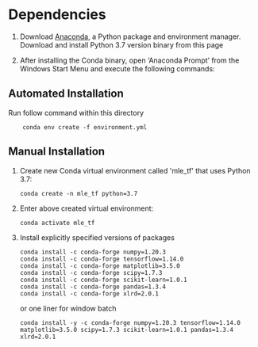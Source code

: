 # Dependencies

1. Download [Anaconda](https://www.anaconda.com/distribution/), a Python package and environment manager. Download and install Python 3.7 version binary from this page

2. After installing the Conda binary, open ‘Anaconda Prompt’ from the Windows Start Menu and execute the following commands:

## Automated Installation
Run follow command within this directory
```batch
    conda env create -f environment.yml
```

## Manual Installation
1. Create new Conda virtual environment called 'mle_tf' that uses Python 3.7:
    ```batch
    conda create -n mle_tf python=3.7 
    ```

2. Enter above created virtual environment:
    ```batch
    conda activate mle_tf
    ```

3. Install explicitly specified versions of packages
    ```batch
    conda install -c conda-forge numpy=1.20.3
    conda install -c conda-forge tensorflow=1.14.0
    conda install -c conda-forge matplotlib=3.5.0
    conda install -c conda-forge scipy=1.7.3
    conda install -c conda-forge scikit-learn=1.0.1
    conda install -c conda-forge pandas=1.3.4
    conda install -c conda-forge xlrd=2.0.1
    ```
    or one liner for window batch
    ```batch
    conda install -y -c conda-forge numpy=1.20.3 tensorflow=1.14.0 matplotlib=3.5.0 scipy=1.7.3 scikit-learn=1.0.1 pandas=1.3.4 xlrd=2.0.1
    ```